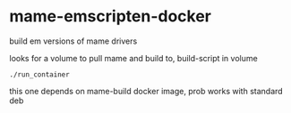 # mame-emscripten-docker
build em versions of mame drivers

looks for a volume to pull mame and build to, build-script in volume

```
./run_container
```

this one depends on mame-build docker image, prob works with standard deb
